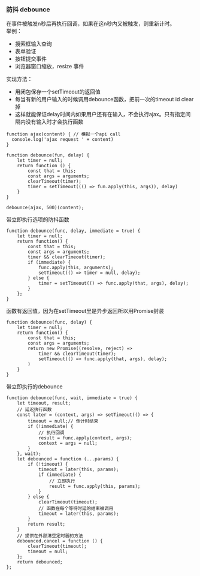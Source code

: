 ### 防抖 debounce 
在事件被触发n秒后再执行回调，如果在这n秒内又被触发，则重新计时。   
举例： 
- 搜索框输入查询
- 表单验证
- 按钮提交事件
- 浏览器窗口缩放，resize 事件

实现方法：   
- 用闭包保存一个setTimeout的返回值   
- 每当有新的用户输入的时候调用debounce函数，把前一次的timeout id clear掉 
- 这样就能保证delay时间内如果用户还有在输入，不会执行ajax。只有指定间隔内没有输入时才会执行函数      
```
function ajax(content) { // 模拟一个api call
  console.log('ajax request ' + content)
}

function debounce(fun, delay) {
    let timer = null;
    return function () {
        const that = this;
        const args = arguments;
        clearTimeout(timer);
        timer = setTimeout((() => fun.apply(this, args)), delay)
    }
}

debounce(ajax, 500)(content);
```
带立即执行选项的防抖函数
```
function debounce(func, delay, immediate = true) {
	let timer = null;
	return function() {
        const that = this;
        const args = arguments;
        timer && clearTimeout(timer);
		if (immediate) {
			func.apply(this, arguments);
			setTimeout(() => timer = null, delay);
		} else { 
			timer = setTimeout(() => func.apply(that, args), delay);
		}
	};
}
```
函数有返回值，因为在setTimeout里是异步返回所以用Promise封装 
```
function debounce(func, delay) {
    let timer = null;
    return function() {
        const that = this;
        const args = arguments;
        return new Promise((resolve, reject) =>
            timer && clearTimeout(timer);
            setTimeout(() => func.apply(that, args), delay);
        )
    }
}
```
带立即执行的debounce
```
function debounce(func, wait, immediate = true) {
    let timeout, result;
    // 延迟执行函数
    const later = (context, args) => setTimeout(() => {
        timeout = null;// 倒计时结束
        if (!immediate) {
            // 执行回调
            result = func.apply(context, args);
            context = args = null;
        }
    }, wait);
    let debounced = function (...params) {
        if (!timeout) {
            timeout = later(this, params);
            if (immediate) {
                // 立即执行
                result = func.apply(this, params);
            }
        } else {
            clearTimeout(timeout);
            // 函数在每个等待时延的结束被调用
            timeout = later(this, params);
        }
        return result;
    }
    // 提供在外部清空定时器的方法
    debounced.cancel = function () {
        clearTimeout(timeout);
        timeout = null;
    };
    return debounced;
};
```